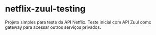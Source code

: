 # netflix-zuul-testing
Projeto simples para teste da API Netflix. 
Teste inicial com API Zuul como gateway para acessar outros serviços privados.
